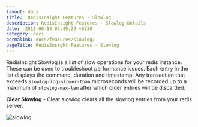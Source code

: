 ```yaml
---
layout: docs
title:  RedisInsight Features - Slowlog
description: RedisInsight Features - Slowlog Details
date:  2018-06-14 03:49:29 +0530
category: docs
permalink: docs/features/slowlog/
pageTitle: RedisInsight Features - Slowlog
---
```

RedisInsight Slowlog is a list of slow operations for your redis instance. These can be used to troubleshoot performance issues. Each entry in the list displays the command, duration and timestamp. Any transaction that exceeds `slowlog-log-slower-than` microseconds will be recorded up to a maximum of `slowlog-max-len` after which older entries will be discarded.

**Clear Slowlog** - Clear slowlog clears all the slowlog entries from your redis server.

![slowlog](/images/ri/slowlog.png)
